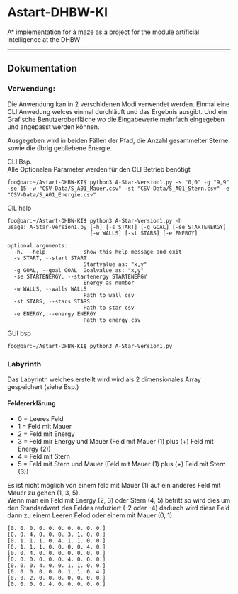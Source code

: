# Astart-DHBW-KI
A* implementation for a maze as a project for the module artificial intelligence at the DHBW

---
## Dokumentation
### Verwendung:
Die Anwendung kan in 2 verschidenen Modi verwendet werden. Einmal eine CLI Anwedung welces einmal durchläuft und das Ergebnis ausgibt.
Und ein Grafische Benutzeroberfläche wo die Eingabewerte mehrfach eingegeben und angepasst werden können.

Ausgegeben wird in beiden Fällen der Pfad, die Anzahl gesammelter Sterne sowie die übrig gebliebene Energie.   

CLI Bsp.   
Alle Optionalen Parameter werden für den CLI Betrieb benötigt
```shell script
foo@bar:~/Astart-DHBW-KI$ python3 A-Star-Version1.py -s "0,0" -g "9,9" -se 15 -w "CSV-Data/S_A01_Mauer.csv" -st "CSV-Data/S_A01_Stern.csv" -e "CSV-Data/S_A01_Energie.csv"
```
ClL help 
```shell script
foo@bar:~/Astart-DHBW-KI$ python3 A-Star-Version1.py -h
usage: A-Star-Version1.py [-h] [-s START] [-g GOAL] [-se STARTENERGY]
                          [-w WALLS] [-st STARS] [-e ENERGY]

optional arguments:
  -h, --help            show this help message and exit
  -s START, --start START
                        Startvalue as: "x,y"
  -g GOAL, --goal GOAL  Goalvalue as: "x,y"
  -se STARTENERGY, --startenergy STARTENERGY
                        Energy as number
  -w WALLS, --walls WALLS
                        Path to wall csv
  -st STARS, --stars STARS
                        Path to star csv
  -e ENERGY, --energy ENERGY
                        Path to energy csv

```
GUI bsp
```shell script
foo@bar:~/Astart-DHBW-KI$ python3 A-Star-Version1.py 
```

### Labyrinth
Das Labyrinth welches erstellt wird wird als 2 dimensionales Array gespeichert (siehe Bsp.)  
#### Feldererklärung
+ 0 = Leeres Feld  
+ 1 = Feld mit Mauer  
+ 2 = Feld mit Energy  
+ 3 = Feld mir Energy und Mauer (Feld mit Mauer (1) plus (+) Feld mit Energy (2))
+ 4 = Feld mit Stern
+ 5 = Feld mit Stern und Mauer  (Feld mit Mauer (1) plus (+) Feld mit Stern (3))   

Es ist nicht möglich von einem feld mit Mauer (1) auf ein anderes Feld mit Mauer zu gehen (1, 3, 5).  
Wenn man ein Feld mit Energy (2, 3) oder Stern (4, 5) betritt so wird dies um den Standardwert des Feldes reduziert (-2 oder -4)
dadurch wird diese Feld dann zu einem Leeren Felod oder einem mit Mauer (0, 1)


```console
[0. 0. 0. 0. 0. 0. 0. 0. 0. 0.]  
[0. 0. 4. 0. 0. 0. 3. 1. 0. 0.]  
[0. 1. 1. 1. 0. 4. 1. 1. 0. 0.]  
[0. 1. 1. 1. 0. 0. 0. 0. 4. 0.]  
[0. 0. 4. 0. 0. 0. 0. 0. 0. 0.]  
[0. 0. 0. 0. 0. 0. 4. 0. 0. 0.]  
[0. 0. 0. 4. 0. 0. 1. 1. 0. 0.]  
[0. 0. 0. 0. 0. 0. 1. 1. 0. 4.]  
[0. 0. 2. 0. 0. 0. 0. 0. 0. 0.]  
[0. 0. 0. 0. 4. 0. 0. 0. 0. 0.]  
```

